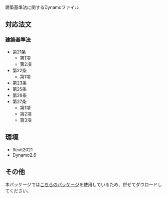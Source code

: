 建築基準法に関するDynamoファイル

## 対応法文

### 建築基準法

+ 第21条
  + 第1項
  + 第2項
+ 第22条
  + 第1項
+ 第23条
+ 第25条
+ 第26条
+ 第27条
  + 第1項
  + 第2項
  + 第3項

## 環境

+ Revit2021
+ Dynamo2.6

## その他

本パッケージでは[こちらのパッケージ](https://github.com/ktaroabobon/revit-property-tools)を使用しているため、併せてダウロードしてください。
